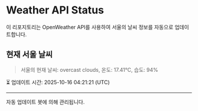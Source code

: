 
# Weather API Status

이 리포지토리는 OpenWeather API를 사용하여 서울의 날씨 정보를 자동으로 업데이트합니다.

## 현재 서울 날씨
> 서울의 현재 날씨: overcast clouds, 온도: 17.41°C, 습도: 94%

⏳ 업데이트 시간: 2025-10-16 04:21:21 (UTC)

---
자동 업데이트 봇에 의해 관리됩니다.
